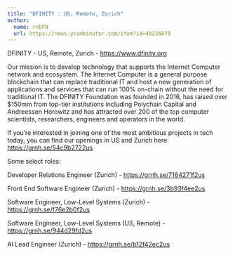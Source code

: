 ```yaml
---
title: "DFINITY : US, Remote, Zurich"
author:
  name: rnDFN
  url: https://news.ycombinator.com/item?id=40226870
---
```

DFINITY - US, Remote, Zurich - <a href="https:&#x2F;&#x2F;www.dfinity.org" rel="nofollow">https:&#x2F;&#x2F;www.dfinity.org</a>

Our mission is to develop technology that supports the Internet Computer network and ecosystem.  The Internet Computer is a general purpose blockchain that can replace traditional IT and host a new generation of applications and services that can run 100% on-chain without the need for traditional IT. The DFINITY Foundation was founded in 2016, has raised over $150mm from top-tier institutions including Polychain Capital and Andreessen Horowitz and has attracted over 200 of the top computer scientists, researchers, engineers and operators in the world.

If you’re interested in joining one of the most ambitious projects in tech today, you can find our openings in US and Zurich here: <a href="https:&#x2F;&#x2F;grnh.se&#x2F;54c9b2722us" rel="nofollow">https:&#x2F;&#x2F;grnh.se&#x2F;54c9b2722us</a>

Some select roles:

Developer Relations Engineer (Zurich) - <a href="https:&#x2F;&#x2F;grnh.se&#x2F;7164271f2us" rel="nofollow">https:&#x2F;&#x2F;grnh.se&#x2F;7164271f2us</a>

Front End Software Engineer (Zurich) - <a href="https:&#x2F;&#x2F;grnh.se&#x2F;3b93f4ee2us" rel="nofollow">https:&#x2F;&#x2F;grnh.se&#x2F;3b93f4ee2us</a>

Software Engineer, Low-Level Systems (Zurich) -  <a href="https:&#x2F;&#x2F;grnh.se&#x2F;f76e2b0f2us" rel="nofollow">https:&#x2F;&#x2F;grnh.se&#x2F;f76e2b0f2us</a>

Software Engineer, Low-Level Systems (US, Remote)  - <a href="https:&#x2F;&#x2F;grnh.se&#x2F;944d29fd2us" rel="nofollow">https:&#x2F;&#x2F;grnh.se&#x2F;944d29fd2us</a>

AI Lead Engineer (Zurich) - <a href="https:&#x2F;&#x2F;grnh.se&#x2F;b12f42ec2us" rel="nofollow">https:&#x2F;&#x2F;grnh.se&#x2F;b12f42ec2us</a>

